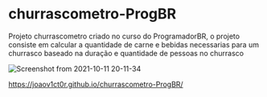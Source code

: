 # churrascometro-ProgBR
Projeto churrascometro criado no curso do ProgramadorBR, o projeto consiste em calcular a quantidade de carne e bebidas necessarias para um churrasco baseado na duração e quantidade de pessoas no churrasco

![Screenshot from 2021-10-11 20-11-34](https://user-images.githubusercontent.com/79015823/136866082-6a310838-4b09-4978-be66-a4e4636d35ae.png)

https://joaov1ct0r.github.io/churrascometro-ProgBR/
